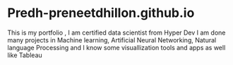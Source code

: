 # Predh-preneetdhillon.github.io
This is my portfolio , I am certified data scientist from Hyper Dev I am done many projects in Machine learning, Artificial Neural Networking, Natural language Processing and I know some visuallization tools and apps as well like Tableau 

